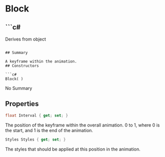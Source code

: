 # Block

## ```c#
Derives from object
```

## Summary

A keyframe within the animation.
## Constructors

```c#
Block( ) 
```
No Summary
## Properties

```c#
float Interval { get; set; } 
```
The position of the keyframe within the overall animation. 0 to 1, where 0 is the start, and 1 is the end of the animation.
```c#
Styles Styles { get; set; } 
```
The styles that should be applied at this position in the animation.

